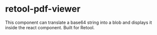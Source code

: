 # retool-pdf-viewer
This component can translate a base64 string into a blob and displays it inside the react component. Built for Retool.

